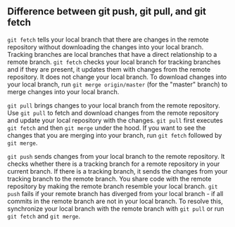 ## Difference between git push, git pull, and git fetch

`git fetch` tells your local branch that there are changes in the remote repository without downloading the changes into your local branch. Tracking branches are local branches that have a direct relationship to a remote branch. `git fetch` checks your local branch for tracking branches and if they are present, it updates them with changes from the remote repository. It does not change your local branch. To download changes into your local branch, run `git merge origin/master` (for the "master" branch) to merge changes into your local branch.

`git pull` brings changes to your local branch from the remote repository. Use `git pull` to fetch and download changes from the remote repository and update your local repository with the changes. `git pull` first executes `git fetch` and then `git merge` under the hood. If you want to see the changes that you are merging into your branch, run `git fetch` followed by `git merge`.

`git push` sends changes from your local branch to the remote repository. It checks whether there is a tracking branch for a remote repository in your current branch. If there is a tracking branch, it sends the changes from your tracking branch to the remote branch. You share code with the remote repository by making the remote branch resemble your local branch. 
`git push` fails if your remote branch has diverged from your local branch - if all commits in the remote branch are not in your local branch. To resolve this, synchronize your local branch with the remote branch with `git pull` or run `git fetch` and `git merge`.
